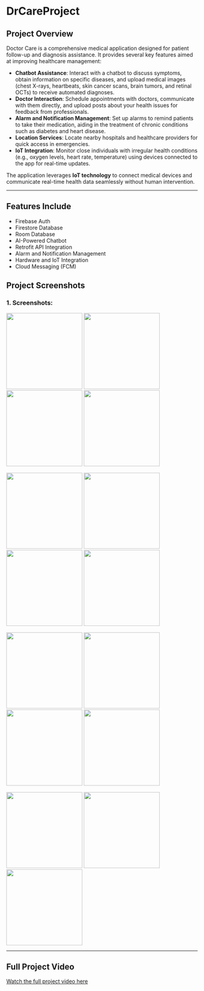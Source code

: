 # DrCareProject

## Project Overview

Doctor Care is a comprehensive medical application designed for patient follow-up and diagnosis assistance. It provides several key features aimed at improving healthcare management:

- **Chatbot Assistance**: Interact with a chatbot to discuss symptoms, obtain information on specific diseases, and upload medical images (chest X-rays, heartbeats, skin cancer scans, brain tumors, and retinal OCTs) to receive automated diagnoses.
- **Doctor Interaction**: Schedule appointments with doctors, communicate with them directly, and upload posts about your health issues for feedback from professionals.
- **Alarm and Notification Management**: Set up alarms to remind patients to take their medication, aiding in the treatment of chronic conditions such as diabetes and heart disease.
- **Location Services**: Locate nearby hospitals and healthcare providers for quick access in emergencies.
- **IoT Integration**: Monitor close individuals with irregular health conditions (e.g., oxygen levels, heart rate, temperature) using devices connected to the app for real-time updates.

The application leverages **IoT technology** to connect medical devices and communicate real-time health data seamlessly without human intervention.

---

## Features Include
- Firebase Auth
- Firestore Database
- Room Database
- AI-Powered Chatbot
- Retrofit API Integration
- Alarm and Notification Management
- Hardware and IoT Integration
- Cloud Messaging (FCM)

## Project Screenshots

### 1. Screenshots:

<p float="left">
  <img src="https://github.com/user-attachments/assets/0f4cae56-d031-4fc6-b266-19b50289d4c2" width="200" />
  <img src="https://github.com/user-attachments/assets/a8078e86-3684-4fe1-af7b-9e6211c1168d" width="200" />
    <img src="https://github.com/user-attachments/assets/7244d64b-6dd6-4c3f-84f2-23d7f25c09d7" width="200" />
     <img src="https://github.com/user-attachments/assets/a8b45ce8-9eb6-4dd5-8370-02d0fa8a2aab" width="200" />

</p>

<p float="left">
  <img src="https://github.com/user-attachments/assets/570ad20a-f495-4f06-83a4-99697d972be9" width="200" />
    <img src="https://github.com/user-attachments/assets/88456b5b-19da-40a2-9aef-169812e67f18" width="200" />
  <img src="https://github.com/user-attachments/assets/120854a5-47c0-43e0-9fbb-000948a050a7" width="200" />
    <img src="https://github.com/user-attachments/assets/4bf06836-3d65-4d86-b3c9-e58166ad4d54" width="200" />
</p>

<p float="left">
  <img src="https://github.com/user-attachments/assets/9f6495f7-9e65-4df1-9a8b-e6cb53d7c53d" width="200" />
  <img src="https://github.com/user-attachments/assets/767f3dcc-c276-4360-a869-7be925b6339f" width="200" />
    <img src="https://github.com/user-attachments/assets/b44432a1-f57c-4bb5-b319-ee2a6089e121" width="200" />
  <img src="https://github.com/user-attachments/assets/3b424eb9-eb89-43d9-a026-37a69769db85" width="200" />
</p>

<p float="left">

  <img src="https://github.com/user-attachments/assets/1a3613f1-7f3e-49b4-8e84-dec46332da07" width="200" />
  <img src="https://github.com/user-attachments/assets/cba56f5e-72fb-4e68-a359-c97c43b45560" width="200" />
  <img src="https://github.com/user-attachments/assets/52be1686-58ba-451d-8397-7af7815ff52b" width="200" />
</p>

---

## Full Project Video

[Watch the full project video here](https://drive.google.com/file/d/1zGSM1G3ToAprkAmdtLpXCoxorw770wnY/view?usp=sharing)
